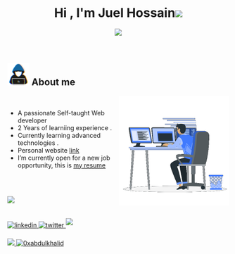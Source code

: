 
<h1 align="center"><b>Hi , I'm Juel Hossain</b><img src="https://media.giphy.com/media/hvRJCLFzcasrR4ia7z/giphy.gif" width="35"></h1>

<p align="center">
  <a href="https://github.com/DenverCoder1/readme-typing-svg"><img src="https://readme-typing-svg.herokuapp.com?font=Time+New+Roman&color=cyan&size=25&center=true&vCenter=true&width=600&height=100&lines=Assalamu+O+Alaikum+Warahmatullah..&hearts;++;Self-taught+Front-Web+Developer,;Active+Learner/Researcher,;Love+to+learn+new+stuffs..<3"></a>
</p>


<br>



	
## <picture><img src = "https://github.com/0xAbdulKhalid/0xAbdulKhalid/raw/main/assets/mdImages/about_me.gif" width = 50px></picture> **About me**

<picture> <img align="right" src="https://github.com/0xAbdulKhalid/0xAbdulKhalid/raw/main/assets/mdImages/Right_Side.gif" width = 250px></picture>

<br>

- A passionate Self-taught Web developer
- 2 Years of learniing experience .
- Currently learning advanced technologies .
- Personal website [link](https://juel-hossain.com)
- I’m currently open for a new job opportunity, this is [my resume](https://drive.google.com/file/d/1soDc9CeOvo5tlYuqO-Rpa4ygy-G_tV97/view)

<br><br>

<img src="https://user-images.githubusercontent.com/73097560/115834477-dbab4500-a447-11eb-908a-139a6edaec5c.gif"><br><br>
<div align='left'>

<a href="https://linkedin.com/in/juelhossainnn" target="_blank">
<img src="https://img.shields.io/badge/linkedin:  Juel Hossain-%2300acee.svg?color=405DE6&style=for-the-badge&logo=linkedin&logoColor=white" alt=linkedin style="margin-bottom: 5px;"/>
</a>


<a href="https://twitter.com/juelhossainnn" target="_blank">
<img src="https://img.shields.io/badge/twitter:  Juel Hossain-%2300acee.svg?color=1DA1F2&style=for-the-badge&logo=twitter&logoColor=white" alt=twitter style="margin-bottom: 5px;"/>
</a>



<a href="mailto:juelhossainnn@gmail.com" target="_blank">
<img src="https://img.shields.io/badge/gmail: Juel Hossain-%23EA4335.svg?style=for-the-badge&logo=gmail&logoColor=white" t=mail style="margin-bottom: 5px;" />
</a>
</div>

<br>

<div style="display:flex ; align-items:start;">

<a href="https://github.com/juelhossain">
  <img src="https://github-readme-stats.vercel.app/api?username=juelhossain&include_all_commits=true&count_private=true&show_icons=true&line_height=20&title_color=7A7ADB&icon_color=2234AE&text_color=D3D3D3&bg_color=0,000000,130F40" width="450"/>
  <img src="https://github-readme-stats.vercel.app/api/top-langs?username=juelhossain&show_icons=true&locale=en&layout=compact&line_height=20&title_color=7A7ADB&icon_color=2234AE&text_color=D3D3D3&bg_color=0,000000,130F40" width="375"  alt="0xabdulkhalid"/>

</a>
</div>





